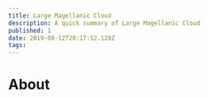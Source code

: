 ```yaml
---
title: Large Magellanic Cloud
description: A quick summary of Large Magellanic Cloud
published: 1
date: 2019-08-12T20:17:52.128Z
tags: 
---
```


# About